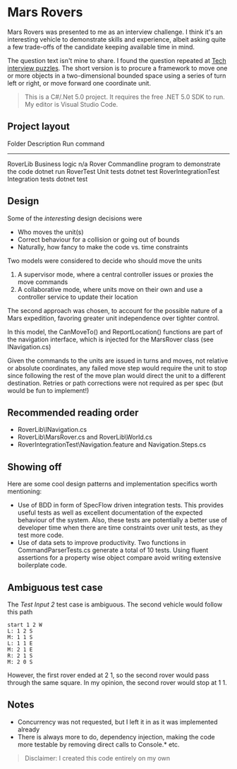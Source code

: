 # Mars Rovers

Mars Rovers was presented to me as an interview challenge. I think it's an interesting vehicle to demonstrate skills and experience,
albeit asking quite a few trade-offs of the candidate keeping available time in mind.

The question text isn't mine to share. I found the question repeated at [Tech interview puzzles](http://www.techinterviewpuzzles.com/2010/09/mars-rovers-thoughtworks-puzzles.html). The short version is to procure a framework to move one or more objects in a two-dimensional bounded space using a series of turn left or right, or move forward one coordinate unit.

> This is a C#/.Net 5.0 project. It requires the free .NET 5.0 SDK to run. My editor is Visual Studio Code.

## Project layout

Folder                Description                                  Run command 
--------------------  -------------------------------------------  ----------- 
RoverLib              Business logic                               n/a
Rover                 Commandline program to demonstrate the code  dotnet run
RoverTest             Unit tests                                   dotnet test
RoverIntegrationTest  Integration tests                            dotnet test

## Design

Some of the *interesting* design decisions were

* Who moves the unit(s)
* Correct behaviour for a collision or going out of bounds
* Naturally, how fancy to make the code vs. time constraints

Two models were considered to decide who should move the units

1. A supervisor mode, where a central controller issues or proxies the move commands
2. A collaborative mode, where units move on their own and use a controller service to update their location

The second approach was chosen, to account for the possible nature of a Mars expedition, favoring greater unit independence over tighter control.

In this model, the CanMoveTo() and ReportLocation() functions are part of the navigation interface, which is injected for the MarsRover class (see INavigation.cs)

Given the commands to the units are issued in turns and moves, not relative or absolute coordinates, any failed move step would require the unit to stop since following the rest of the move plan
would direct the unit to a different destination. Retries or path corrections were not required as per spec (but would be fun to implement!)

## Recommended reading order

* RoverLib\INavigation.cs
* RoverLib\MarsRover.cs and RoverLib\World.cs
* RoverIntegrationTest\Navigation.feature and Navigation.Steps.cs

## Showing off

Here are some cool design patterns and implementation specifics worth mentioning:
* Use of BDD in form of SpecFlow driven integration tests. This provides useful tests as well as excellent documentation of the expected behaviour of the system. Also, these tests are potentially a better use of developer time when there are time constraints over unit tests, as they test more code.
* Use of data sets to improve productivity. Two functions in CommandParserTests.cs generate a total of 10 tests. Using fluent assertions for a property wise object compare avoid writing extensive boilerplate code.

## Ambiguous test case

The *Test Input 2* test case is ambiguous. The second vehicle would follow this path

~~~
start 1 2 W
L: 1 2 S
M: 1 1 S
L: 1 1 E
M: 2 1 E 
R: 2 1 S
M: 2 0 S
~~~

However, the first rover ended at 2 1, so the second rover would pass through the same square. In my opinion, the second rover would stop at 1 1.

## Notes

* Concurrency was not requested, but I left it in as it was implemented already
* There is always more to do, dependency injection, making the code more testable by removing direct calls to Console.* etc.

> Disclaimer: I created this code entirely on my own
